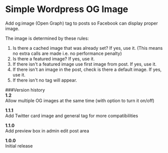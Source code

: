 Simple Wordpress OG Image
========================

Add og:image (Open Graph) tag to posts so Facebook can display proper image. 

The image is determined by these rules:   
1. Is there a cached image that was already set? If yes, use it. (This means no extra calls are made i.e. no performance penalty)   
2. Is there a featured image? If yes, use it.   
3. If there isn't a featured image use first image from post. If yes, use it.   
4. If there isn't an image in the post, check is there a default image. If yes, use it.   
5. If there isn't no tag will appear.   

###Version history   
**1.2**   
Allow multiple OG images at the same time (with option to turn it on/off)

**1.1.1**   
Add Twitter card image and general tag for more compatibilities

**1.1.0**   
Add preview box in admin edit post area   
   
**1.0.0**   
Initial release
